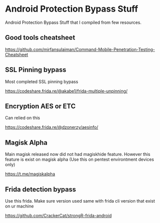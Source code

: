 # Android Protection Bypass Stuff
Android Protection Bypass Stuff that I compiled from few resources.

## Good tools cheatsheet

https://github.com/mirfansulaiman/Command-Mobile-Penetration-Testing-Cheatsheet


## SSL Pinning bypass

Most completed SSL pinning bypass

https://codeshare.frida.re/@akabe1/frida-multiple-unpinning/


## Encryption AES or ETC

Can relied on this

https://codeshare.frida.re/@dzonerzy/aesinfo/


## Magisk Alpha

Main magisk released now did not had magiskhide feature. However this feature is exist on magisk alpha (Use this on pentest environtment devices only)

https://t.me/magiskalpha


## Frida detection bypass

Use this frida. Make sure version used same with frida cli version that exist on ur machine

https://github.com/CrackerCat/strongR-frida-android
